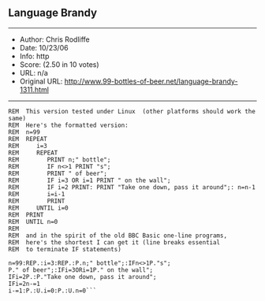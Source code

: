 
## Language Brandy ##
---
- Author: Chris Rodliffe
- Date: 10/23/06
- Info: http
- Score:  (2.50 in 10 votes)
- URL: n/a
- Original URL: http://www.99-bottles-of-beer.net/language-brandy-1311.html
---

```REM  This is written in 'Brandy', a port of BBC Basic V for multiple platforms
REM  This version tested under Linux  (other platforms should work the same)
REM  Here's the formatted version:
REM  n=99
REM  REPEAT
REM     i=3
REM     REPEAT
REM        PRINT n;" bottle";
REM        IF n<>1 PRINT "s";
REM        PRINT " of beer";
REM        IF i=3 OR i=1 PRINT " on the wall";
REM        IF i=2 PRINT: PRINT "Take one down, pass it around";: n=n-1
REM        i=i-1
REM        PRINT
REM     UNTIL i=0
REM  PRINT
REM  UNTIL n=0
REM
REM  and in the spirit of the old BBC Basic one-line programs, 
REM  here's the shortest I can get it (line breaks essential 
REM  to terminate IF statements)

n=99:REP.:i=3:REP.:P.n;" bottle";:IFn<>1P."s";
P." of beer";:IFi=3ORi=1P." on the wall";
IFi=2P.:P."Take one down, pass it around";
IFi=2n-=1
i-=1:P.:U.i=0:P.:U.n=0```
